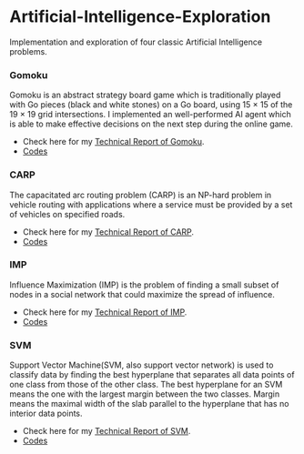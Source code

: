 # Artificial-Intelligence-Exploration
Implementation and exploration of four classic Artificial Intelligence problems.

### Gomoku

Gomoku is an abstract strategy board game which is traditionally played with Go pieces (black and white stones) on a Go board, using 15 × 15 of the 19 × 19 grid intersections. I implemented an well-performed AI agent which is able to make effective decisions on the next step during the online game. 

- Check here for my [Technical Report of Gomoku](https://rainytong.github.io/files/technical_report_go.pdf).
- [Codes](https://github.com/RainyTong/Artificial-Intelligence-Exploration/tree/master/Go-Bang/code)



### CARP

The capacitated arc routing problem (CARP) is an NP-hard problem in vehicle routing with applications where a service must be provided by a set of vehicles on specified roads.

- Check here for my [Technical Report of CARP](https://rainytong.github.io/files/technical_report_carp.pdf).
- [Codes](https://github.com/RainyTong/Artificial-Intelligence-Exploration/tree/master/CARP/code)


### IMP

Influence Maximization (IMP) is the problem of  finding a small subset of nodes in a social network that could maximize the spread of influence. 

- Check here for my [Technical Report of IMP](https://rainytong.github.io/files/technical_report_imp.pdf).
- [Codes](https://github.com/RainyTong/Artificial-Intelligence-Exploration/tree/master/IMP/code)


### SVM

Support Vector Machine(SVM, also support vector network) is used to classify data by  finding the best hyperplane that separates all data points of one class from those of the other class. The best hyperplane
for an SVM means the one with the largest margin between the two classes. Margin means the maximal
width of the slab parallel to the hyperplane that has no interior data points.

- Check here for my [Technical Report of SVM](https://rainytong.github.io/files/technical_report_svm.pdf).
- [Codes](https://github.com/RainyTong/Artificial-Intelligence-Exploration/tree/master/SVM/code)
